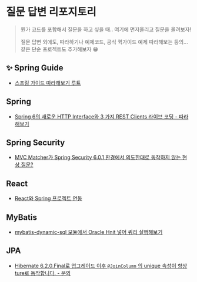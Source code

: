 # 질문 답변 리포지토리

> 뭔가 코드를 포함해서 질문을 하고 싶을 때.. 여기에 먼저올리고 질문을 올려보자!
>
> 질문 답변 외에도, 따라하기나 예제코드, 공식 퀵가이드 예제 따라해보는 등의... 같은 단순 프로젝트도 추가해보자 😁



## ✨ Spring Guide

* [스프링 가이드 따라해보기 루트](Spring-Guide)

  

## Spring

* [Spring 6의 새로운 HTTP Interface와 3 가지 REST Clients 라이브 코딩 - 따라해보기](Spring/webclient-test)



## Spring Security

* [MVC Matcher가 Spring Security 6.0.1 환경에서 의도한대로 동작하지 않는 현상 질문?](Spring-Security/mvcMatcherTest)



## React

* [React와 Spring 프로젝트 연동](React/react-spring)



## MyBatis

* [mybatis-dynamic-sql 모듈에서 Oracle Hnit 넣어 쿼리 실행해보기](MyBatis/mybatis-dynamic-sql-oracle-hint-test)



## JPA

* [Hibernate 6.2.0.Final로 업그레이드 이후 `@JoinColumn` 의 unique 속성이 항상 ture로 동작합니다. - 문의](JPA/HibernateUpgradeJoinColumnTest)
